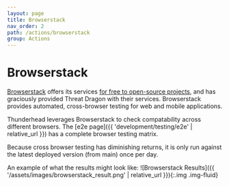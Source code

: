 ```yaml
---
layout: page
title: Browserstack
nav_order: 2
path: /actions/browserstack
group: Actions
---
```

# Browserstack

[Browserstack](https://www.browserstack.com/) offers its services [for free to open-source projects](https://www.browserstack.com/open-source), and has graciously provided Threat Dragon with their services.  Browserstack provides automated, cross-browser testing for web and mobile applications.

Thunderhead leverages Browserstack to check compatability across different browsers.  The [e2e page]({{ 'development/testing/e2e' | relative_url }}) has a complete browser testing matrix.

Because cross browser testing has diminishing returns, it is only run against the latest deployed version (from main) once per day.

An example of what the results might look like:
![Browserstack Results]({{ '/assets/images/browserstack_result.png' | relative_url }}){:.img .img-fluid}
